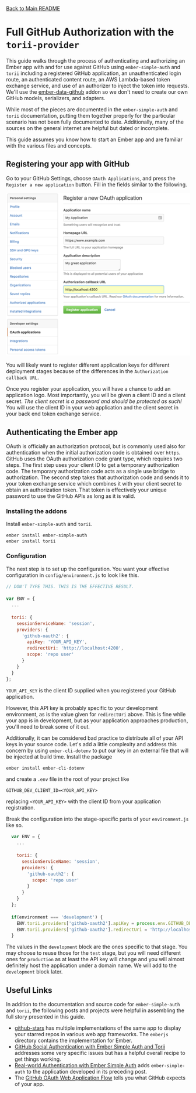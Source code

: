 [Back to Main README](../README.md)

# Full GitHub Authorization with the `torii-provider`

This guide walks through the process of authenticating and authorizing an Ember app with
and for use against GitHub using `ember-simple-auth` and `torii` including a registered
GitHub application, an unauthenticated login route, an authenticated content route, an
AWS Lambda-based token exchange service, and use of an authorizer to inject the token
into requests. We'll use the [ember-data-github](https://github.com/elwayman02/ember-data-github)
addon so we don't need to create our own GitHub models, serializers, and adapters.

While most of the pieces are documented in the `ember-simple-auth` and `torii`
documentation, putting them together properly for the particular scenario has not been
fully documented to date. Additionally, many of the sources on the general internet are
helpful but dated or incomplete.

This guide assumes you know how to start an Ember app and are familiar with the various
files and concepts.

## Registering your app with GitHub

Go to your GitHub Settings, choose `OAuth Applications`, and press the `Register a new
application` button. Fill in the fields similar to the following.

![Registering an OAuth Application with GitHub](./assets/github-registering-oauth-application.png)

You will likely want to register different application keys for different deployment stages
because of the differences in the `Authorization callback URL`.

Once you register your application, you will have a chance to add an application logo.
Most importantly, you will be given a client ID and a client secret. _The client secret is
a password and should be protected as such!_ You will use the client ID in your web
application and the client secret in your back end token exchange service.

## Authenticating the Ember app

OAuth is officially an authorization protocol, but is commonly used also for
authentication when the initial authorization code is obtained over `https`. GitHub uses
the OAuth authorization code grant type, which requires two steps. The first step uses
your client ID to get a temporary authorization code. The temporary authorization code
acts as a single use bridge to authorization. The second step takes that authorization
code and sends it to your token exchange service which combines it with your client
secret to obtain an authorization token. That token is effectively your unique password
to use the GitHub APIs as long as it is valid.

### Installing the addons

Install `ember-simple-auth` and `torii`.

```
ember install ember-simple-auth
ember install torii
```

### Configuration

The next step is to set up the configuration. You want your effective configuration in `config/environment.js` to look
like this.

```js
// DON'T TYPE THIS. THIS IS THE EFFECTIVE RESULT.

var ENV = {
  ...

  torii: {
    sessionServiceName: 'session',
    providers: {
      'github-oauth2': {
        apiKey: 'YOUR_API_KEY',
        redirectUri: 'http://localhost:4200',
        scope: 'repo user'
      }
    }
  }
};
```

`YOUR_API_KEY` is the client ID supplied when you registered your GitHub application.

However, this API key is probably specific to your development environment, as is the value given for `redirectUri`
above. This is fine while your app is in development, but as your application approaches production, you'll need to
break some of it out.

Additionally, it can be considered bad practice to distribute all of your API keys in your source code. Let's add a
little complexity and address this concern by using `ember-cli-dotenv` to put our key in an external file that will be
injected at build time. Install the package

```js
ember install ember-cli-dotenv
```

and create a `.env` file in the root of your project like

```
GITHUB_DEV_CLIENT_ID=<YOUR_API_KEY>
```

replacing `<YOUR_API_KEY>` with the client ID from your application registration.

Break the configuration into the stage-specific parts of your `environment.js` like so.

```js
  var ENV = {
    ...

    torii: {
      sessionServiceName: 'session',
      providers: {
        'github-oauth2': {
          scope: 'repo user'
        }
      }
    }
  };

  if(environment === 'development') {
    ENV.torii.providers['github-oauth2'].apiKey = process.env.GITHUB_DEV_CLIENT_ID;
    ENV.torii.providers['github-oauth2'].redirectUri = 'http://localhost:4200';
  }
```

The values in the `development` block are the ones specific to that stage. You may choose to reuse those for the `test`
stage, but you will need different ones for `production` as at least the API key will change and you will almost
definitely host the application under a domain name. We will add to the `development` block later.

## Useful Links

In addition to the documentation and source code for `ember-simple-auth` and `torii`, the
following posts and projects were helpful in assembling the full story presented in this
guide.

* [github-stars](https://github.com/hawkup/github-stars) has multiple implementations of the
same app to display your starred repos in various web app frameworks. The `emberjs`
directory contains the implementation for Ember.
* [GitHub Social Authentication with Ember Simple Auth and Torii](https://disjoint.ca/til/2016/03/21/github-social-authentication-with-ember-simple-auth-and-torii/)
addresses some very specific issues but has a helpful overall recipe to get things working.
* [Real-world Authentication with Ember Simple Auth](https://emberigniter.com/real-world-authentication-with-ember-simple-auth/)
adds `ember-simple-auth` to the application developed in its preceding post.
* The [GitHub OAuth Web Application Flow](https://developer.github.com/v3/oauth/#web-application-flow)
tells you what GitHub expects of your app.

